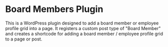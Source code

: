 # Board Members Plugin

This is a WordPress plugin designed to add a board member or employee profile grid into a page.  It registers a custom post type of "Board Member" and creates a shortcode for adding a board member / employee profile grid to a page or post.

